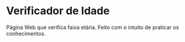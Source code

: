 # Verificador de Idade
 Página Web que verifica faixa etária. Feito com o intuito de praticar os conhecimentos.

